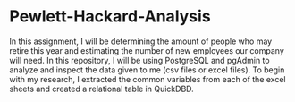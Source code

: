 # Pewlett-Hackard-Analysis

In this assignment, I will be determining the amount of people who may retire this year and estimating the number of new employees our company will need. In this repository, I will be using PostgreSQL and pgAdmin to analyze and inspect the data given to me (csv files or excel files). To begin with my research, I extracted the common variables from each of the excel sheets and created a relational table in QuickDBD.
